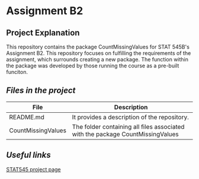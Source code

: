 # Assignment B2

## Project Explanation
This repository contains the package CountMissingValues for STAT 545B's Assignment B2. This repository focuses on fulfilling the requirements of the assignment, which surrounds creating a new package. The function within the package was developed by those running the course as a pre-built funciton.

## _Files in the project_
| File                  | Description                                                                                                                                                                                     |
|-----------------------|-------------------------------------------------------------------------------------------------------------------------------------------------------------------------------------------------|
| README.md             | It provides a description of the repository.                                                                                                                               |
| CountMissingValues                  | The folder containing all files associated with the package CountMissingValues |

## _Useful links_
[STAT545 project page](https://stat545.stat.ubc.ca/assignments/assignment-b2/)

